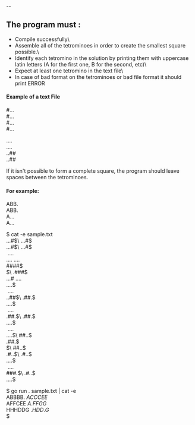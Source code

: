 
--



## The program must :

* Compile successfully\
* Assemble all of the tetrominoes in order to create the smallest square possible.\
* Identify each tetromino in the solution by printing them with uppercase latin letters (A for the first one, B for the second, etc)\
* Expect at least one tetromino in the text file\
* In case of bad format on the tetrominoes or bad file format it should print ERROR


#### Example of a text File

#...\
#...\
#...\
#...

....\
....\
..##\
..##

If it isn't possible to form a complete square, the program should leave spaces between the tetrominoes. 
#### For example:
ABB.\
ABB.\
A...\
A...

$ cat -e sample.txt\
...#$\
...#$\
...#$\
...#$\
$\
....$\
....$\
....$\
####$\
$\
.###$\
...#$\
....$\
....$\
$\
....$\
..##$\
.##.$\
....$\
$\
....$\
.##.$\
.##.$\
....$\
$\
....$\
....$\
##..$\
.##.$\
$\
##..$\
.#..$\
.#..$\
....$\
$\
....$\
###.$\
.#..$\
....$

$ go run . sample.txt | cat -e\
ABBBB.$\
ACCCEE$\
AFFCEE$\
A.FFGG$\
HHHDDG$\
.HDD.G$\
$